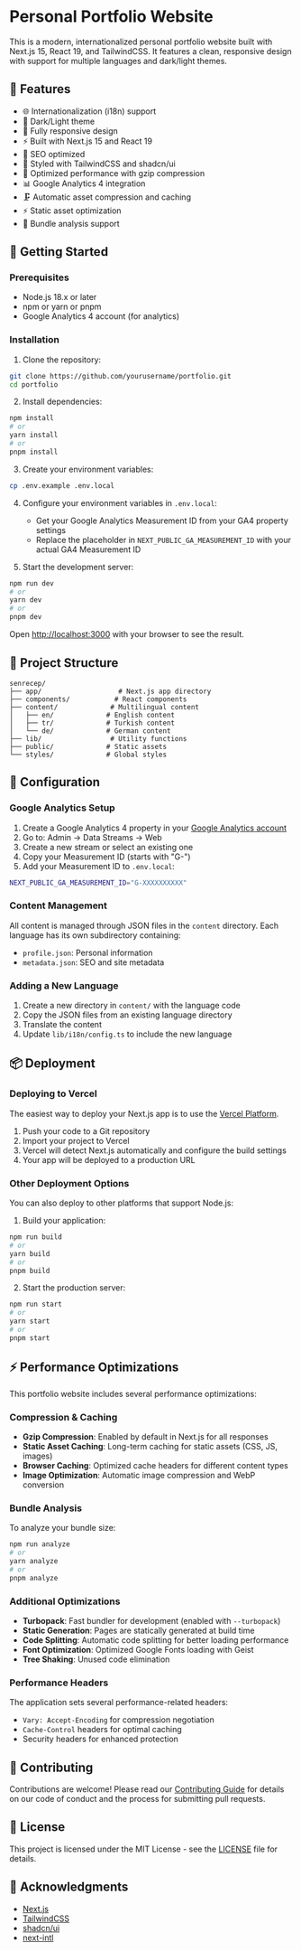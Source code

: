 # Personal Portfolio Website

This is a modern, internationalized personal portfolio website built with Next.js 15, React 19, and TailwindCSS. It features a clean, responsive design with support for multiple languages and dark/light themes.

## 🌟 Features

- 🌐 Internationalization (i18n) support
- 🎨 Dark/Light theme
- 📱 Fully responsive design
- ⚡ Built with Next.js 15 and React 19
- 🎯 SEO optimized
- 💅 Styled with TailwindCSS and shadcn/ui
- 🚀 Optimized performance with gzip compression
- 📊 Google Analytics 4 integration
- 🗜️ Automatic asset compression and caching
- ⚡ Static asset optimization
- 🔧 Bundle analysis support

## 🚀 Getting Started

### Prerequisites

- Node.js 18.x or later
- npm or yarn or pnpm
- Google Analytics 4 account (for analytics)

### Installation

1. Clone the repository:

```bash
git clone https://github.com/yourusername/portfolio.git
cd portfolio
```

2. Install dependencies:

```bash
npm install
# or
yarn install
# or
pnpm install
```

3. Create your environment variables:

```bash
cp .env.example .env.local
```

4. Configure your environment variables in `.env.local`:

   - Get your Google Analytics Measurement ID from your GA4 property settings
   - Replace the placeholder in `NEXT_PUBLIC_GA_MEASUREMENT_ID` with your actual GA4 Measurement ID

5. Start the development server:

```bash
npm run dev
# or
yarn dev
# or
pnpm dev
```

Open [http://localhost:3000](http://localhost:3000) with your browser to see the result.

## 📝 Project Structure

```
senrecep/
├── app/                   # Next.js app directory
├── components/           # React components
├── content/             # Multilingual content
│   ├── en/             # English content
│   ├── tr/             # Turkish content
│   └── de/             # German content
├── lib/                 # Utility functions
├── public/             # Static assets
└── styles/             # Global styles
```

## 🔧 Configuration

### Google Analytics Setup

1. Create a Google Analytics 4 property in your [Google Analytics account](https://analytics.google.com/)
2. Go to: Admin → Data Streams → Web
3. Create a new stream or select an existing one
4. Copy your Measurement ID (starts with "G-")
5. Add your Measurement ID to `.env.local`:

```bash
NEXT_PUBLIC_GA_MEASUREMENT_ID="G-XXXXXXXXXX"
```

### Content Management

All content is managed through JSON files in the `content` directory. Each language has its own subdirectory containing:

- `profile.json`: Personal information
- `metadata.json`: SEO and site metadata

### Adding a New Language

1. Create a new directory in `content/` with the language code
2. Copy the JSON files from an existing language directory
3. Translate the content
4. Update `lib/i18n/config.ts` to include the new language

## 📦 Deployment

### Deploying to Vercel

The easiest way to deploy your Next.js app is to use the [Vercel Platform](https://vercel.com).

1. Push your code to a Git repository
2. Import your project to Vercel
3. Vercel will detect Next.js automatically and configure the build settings
4. Your app will be deployed to a production URL

### Other Deployment Options

You can also deploy to other platforms that support Node.js:

1. Build your application:

```bash
npm run build
# or
yarn build
# or
pnpm build
```

2. Start the production server:

```bash
npm run start
# or
yarn start
# or
pnpm start
```

## ⚡ Performance Optimizations

This portfolio website includes several performance optimizations:

### Compression & Caching

- **Gzip Compression**: Enabled by default in Next.js for all responses
- **Static Asset Caching**: Long-term caching for static assets (CSS, JS, images)
- **Browser Caching**: Optimized cache headers for different content types
- **Image Optimization**: Automatic image compression and WebP conversion

### Bundle Analysis

To analyze your bundle size:

```bash
npm run analyze
# or
yarn analyze
# or
pnpm analyze
```

### Additional Optimizations

- **Turbopack**: Fast bundler for development (enabled with `--turbopack`)
- **Static Generation**: Pages are statically generated at build time
- **Code Splitting**: Automatic code splitting for better loading performance
- **Font Optimization**: Optimized Google Fonts loading with Geist
- **Tree Shaking**: Unused code elimination

### Performance Headers

The application sets several performance-related headers:

- `Vary: Accept-Encoding` for compression negotiation
- `Cache-Control` headers for optimal caching
- Security headers for enhanced protection

## 🤝 Contributing

Contributions are welcome! Please read our [Contributing Guide](CONTRIBUTING.md) for details on our code of conduct and the process for submitting pull requests.

## 📄 License

This project is licensed under the MIT License - see the [LICENSE](LICENSE) file for details.

## 🙏 Acknowledgments

- [Next.js](https://nextjs.org/)
- [TailwindCSS](https://tailwindcss.com/)
- [shadcn/ui](https://ui.shadcn.com/)
- [next-intl](https://next-intl-docs.vercel.app/)
